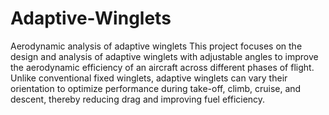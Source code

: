 # Adaptive-Winglets
Aerodynamic analysis of adaptive winglets
This project focuses on the design and analysis of adaptive winglets with adjustable angles to improve the aerodynamic efficiency of an aircraft across different phases of flight. Unlike conventional fixed winglets, adaptive winglets can vary their orientation to optimize performance during take-off, climb, cruise, and descent, thereby reducing drag and improving fuel efficiency.
